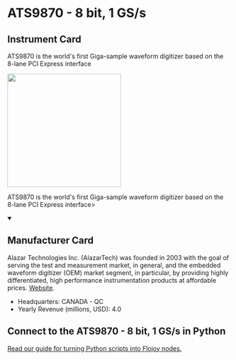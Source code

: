 
# ATS9870 - 8 bit, 1 GS/s

## Instrument Card

<div className="flex">

<div>

ATS9870 is the world's first Giga-sample waveform digitizer based on the 8-lane PCI Express interface

</div>

<img width="256" src="https://v5.airtableusercontent.com/v1/19/19/1691539200000/RLSuTQMVYhAslHpqObTAIw/ngRiD3vYcNOU7bG7N9lzSpKJ9jdXSfS0xDe_7KW5JVUz3gONos3fC-ltTpcBIhnH8HPgQr1owCJkyHoFRKxUvSM03SPVwOyCkZ95K7vM_Fo/RexAk0VW7K7FViLxi0giYLA_P50IsXig27O-hvKAFjo"/>

</div>

ATS9870 is the world's first Giga-sample waveform digitizer based on the 8-lane PCI Express interface>

<details open>
<summary><h2>Manufacturer Card</h2></summary>

Alazar Technologies Inc. (AlazarTech) was founded in 2003 with the goal of serving the test and measurement market, in general, and the embedded waveform digitizer (OEM) market segment, in particular, by providing highly differentiated, high performance instrumentation products at affordable prices. <a href="https://www.alazartech.com/">Website</a>.

<ul>
  <li>Headquarters: CANADA - QC</li>
  <li>Yearly Revenue (millions, USD): 4.0</li>
</ul>
</details>

## Connect to the ATS9870 - 8 bit, 1 GS/s in Python

[Read our guide for turning Python scripts into Flojoy nodes.](https://docs.flojoy.ai/custom-nodes/creating-custom-node/)


